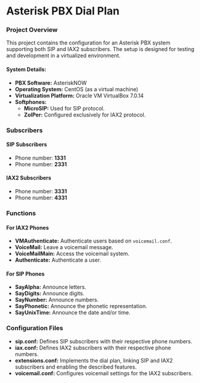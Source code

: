 # Asterisk PBX Dial Plan

<h3>Project Overview</h3>
<p>This project contains the configuration for an Asterisk PBX system supporting both SIP and IAX2 subscribers. The setup is designed for testing and development in a virtualized environment.</p>

<h4>System Details:</h4>
<ul>
    <li><b>PBX Software:</b> AsteriskNOW</li>
    <li><b>Operating System:</b> CentOS (as a virtual machine)</li>
    <li><b>Virtualization Platform:</b> Oracle VM VirtualBox 7.0.14</li>
    <li><b>Softphones:</b>
        <ul>
            <li><b>MicroSIP:</b> Used for SIP protocol.</li>
            <li><b>ZoIPer:</b> Configured exclusively for IAX2 protocol.</li>
        </ul>
    </li>
</ul>

<h3>Subscribers</h3>
<h4>SIP Subscribers</h4>
<ul>
    <li>Phone number: <b>1331</b></li>
    <li>Phone number: <b>2331</b></li>
</ul>

<h4>IAX2 Subscribers</h4>
<ul>
    <li>Phone number: <b>3331</b></li>
    <li>Phone number: <b>4331</b></li>
</ul>

<h3>Functions</h3>
<h4>For IAX2 Phones</h4>
<ul>
    <li><b>VMAuthenticate:</b> Authenticate users based on <code>voicemail.conf</code>.</li>
    <li><b>VoiceMail:</b> Leave a voicemail message.</li>
    <li><b>VoiceMailMain:</b> Access the voicemail system.</li>
    <li><b>Authenticate:</b> Authenticate a user.</li>
</ul>

<h4>For SIP Phones</h4>
<ul>
    <li><b>SayAlpha:</b> Announce letters.</li>
    <li><b>SayDigits:</b> Announce digits.</li>
    <li><b>SayNumber:</b> Announce numbers.</li>
    <li><b>SayPhonetic:</b> Announce the phonetic representation.</li>
    <li><b>SayUnixTime:</b> Announce the date and/or time.</li>
</ul>

<h3>Configuration Files</h3>
<ul>
    <li><b>sip.conf:</b> Defines SIP subscribers with their respective phone numbers.</li>
    <li><b>iax.conf:</b> Defines IAX2 subscribers with their respective phone numbers.</li>
    <li><b>extensions.conf:</b> Implements the dial plan, linking SIP and IAX2 subscribers and enabling the described features.</li>
    <li><b>voicemail.conf:</b> Configures voicemail settings for the IAX2 subscribers.</li>
</ul>

